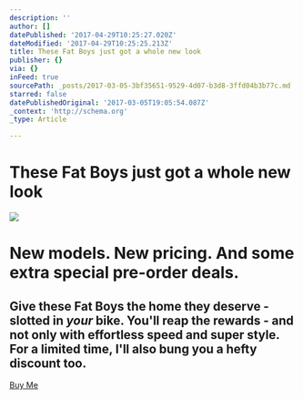 ```yaml
---
description: ''
author: []
datePublished: '2017-04-29T10:25:27.020Z'
dateModified: '2017-04-29T10:25:25.213Z'
title: These Fat Boys just got a whole new look
publisher: {}
via: {}
inFeed: true
sourcePath: _posts/2017-03-05-3bf35651-9529-4d07-b3d8-3ffd04b3b77c.md
starred: false
datePublishedOriginal: '2017-03-05T19:05:54.087Z'
_context: 'http://schema.org'
_type: Article

---
```

# These Fat Boys just got a whole new look
![](https://the-grid-user-content.s3-us-west-2.amazonaws.com/6ac5afab-85d5-4c07-8b11-e95be94eedbd.jpg)

# New models. New pricing. And some extra special pre-order deals.

## Give these Fat Boys the home they deserve - slotted in _your_ bike. You'll reap the rewards - and not only with effortless speed and super style. For a limited time, I'll also bung you a hefty discount too.
[Buy Me][0]

[0]: http://ridefullgas.com/dm8-series-engineered-for-25mm-tyres/
